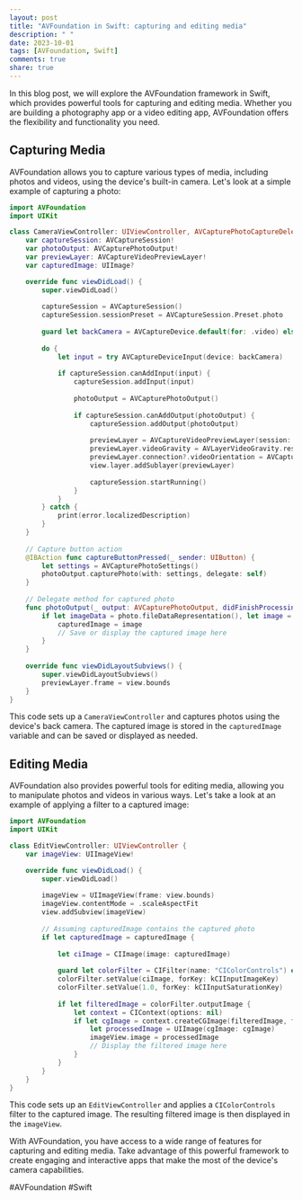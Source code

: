 ```yaml
---
layout: post
title: "AVFoundation in Swift: capturing and editing media"
description: " "
date: 2023-10-01
tags: [AVFoundation, Swift]
comments: true
share: true
---
```


In this blog post, we will explore the AVFoundation framework in Swift, which provides powerful tools for capturing and editing media. Whether you are building a photography app or a video editing app, AVFoundation offers the flexibility and functionality you need.

## Capturing Media

AVFoundation allows you to capture various types of media, including photos and videos, using the device's built-in camera. Let's look at a simple example of capturing a photo:

```swift
import AVFoundation
import UIKit

class CameraViewController: UIViewController, AVCapturePhotoCaptureDelegate {
    var captureSession: AVCaptureSession!
    var photoOutput: AVCapturePhotoOutput!
    var previewLayer: AVCaptureVideoPreviewLayer!
    var capturedImage: UIImage?

    override func viewDidLoad() {
        super.viewDidLoad()
        
        captureSession = AVCaptureSession()
        captureSession.sessionPreset = AVCaptureSession.Preset.photo
        
        guard let backCamera = AVCaptureDevice.default(for: .video) else { return }
        
        do {
            let input = try AVCaptureDeviceInput(device: backCamera)
            
            if captureSession.canAddInput(input) {
                captureSession.addInput(input)
                
                photoOutput = AVCapturePhotoOutput()
                
                if captureSession.canAddOutput(photoOutput) {
                    captureSession.addOutput(photoOutput)
                    
                    previewLayer = AVCaptureVideoPreviewLayer(session: captureSession)
                    previewLayer.videoGravity = AVLayerVideoGravity.resizeAspectFill
                    previewLayer.connection?.videoOrientation = AVCaptureVideoOrientation.portrait
                    view.layer.addSublayer(previewLayer)
                    
                    captureSession.startRunning()
                }
            }
        } catch {
            print(error.localizedDescription)
        }
    }
    
    // Capture button action
    @IBAction func captureButtonPressed(_ sender: UIButton) {
        let settings = AVCapturePhotoSettings()
        photoOutput.capturePhoto(with: settings, delegate: self)
    }
    
    // Delegate method for captured photo
    func photoOutput(_ output: AVCapturePhotoOutput, didFinishProcessingPhoto photo: AVCapturePhoto, error: Error?) {
        if let imageData = photo.fileDataRepresentation(), let image = UIImage(data: imageData) {
            capturedImage = image
            // Save or display the captured image here
        }
    }
    
    override func viewDidLayoutSubviews() {
        super.viewDidLayoutSubviews()
        previewLayer.frame = view.bounds
    }
}
```

This code sets up a `CameraViewController` and captures photos using the device's back camera. The captured image is stored in the `capturedImage` variable and can be saved or displayed as needed.

## Editing Media

AVFoundation also provides powerful tools for editing media, allowing you to manipulate photos and videos in various ways. Let's take a look at an example of applying a filter to a captured image:

```swift
import AVFoundation
import UIKit

class EditViewController: UIViewController {
    var imageView: UIImageView!

    override func viewDidLoad() {
        super.viewDidLoad()
        
        imageView = UIImageView(frame: view.bounds)
        imageView.contentMode = .scaleAspectFit
        view.addSubview(imageView)
        
        // Assuming capturedImage contains the captured photo
        if let capturedImage = capturedImage {
            
            let ciImage = CIImage(image: capturedImage)
            
            guard let colorFilter = CIFilter(name: "CIColorControls") else { return }
            colorFilter.setValue(ciImage, forKey: kCIInputImageKey)
            colorFilter.setValue(1.0, forKey: kCIInputSaturationKey)
            
            if let filteredImage = colorFilter.outputImage {
                let context = CIContext(options: nil)
                if let cgImage = context.createCGImage(filteredImage, from: filteredImage.extent) {
                    let processedImage = UIImage(cgImage: cgImage)
                    imageView.image = processedImage
                    // Display the filtered image here
                }
            }
        }
    }
}
```

This code sets up an `EditViewController` and applies a `CIColorControls` filter to the captured image. The resulting filtered image is then displayed in the `imageView`.

With AVFoundation, you have access to a wide range of features for capturing and editing media. Take advantage of this powerful framework to create engaging and interactive apps that make the most of the device's camera capabilities.

#AVFoundation #Swift